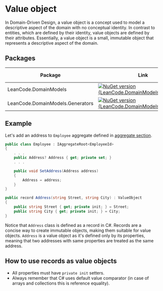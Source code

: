 # Value object

In Domain-Driven Design, a value object is a concept used to model a descriptive aspect of the domain with no conceptual identity. In contrast to entities, which are defined by their identity, value objects are defined by their attributes. Essentially, a value object is a small, immutable object that represents a descriptive aspect of the domain.

## Packages

| Package | Link | Application in section |
| --- | ----------- | ----------- |
| LeanCode.DomainModels | [![NuGet version (LeanCode.DomainModels)](https://img.shields.io/nuget/vpre/LeanCode.DomainModels.svg?style=flat-square)](https://www.nuget.org/packages/LeanCode.DomainModels/8.0.2260-preview/) | `IAggregateRoot`, `ValueObject` |
| LeanCode.DomainModels.Generators | [![NuGet version (LeanCode.DomainModels.Generators)](https://img.shields.io/nuget/vpre/LeanCode.DomainModels.Generators.svg?style=flat-square)](https://www.nuget.org/packages/LeanCode.DomainModels.Generators/8.0.2260-preview/) | Ids |

## Example

Let's add an address to `Employee` aggregate defined in [aggregate section](../aggregate/index.md#employee).

```csharp
public class Employee : IAggregateRoot<EmployeeId>
{
    . . .
    public Address? Address { get; private set; }
    . . .

    public void SetAddress(Address address)
    {
        Address = address;
    }
}

public record Address(string Street, string City) : ValueObject
{
    public string Street { get; private init; } = Street;
    public string City { get; private init; } = City;
}
```

Notice that `Address` class is defined as a record in C#. Records are a concise way to create immutable objects, making them suitable for value objects. `Address` is a value object as it's defined only by its properties, meaning that two addresses with same properties are treated as the same address.

## How to use records as value objects

* All properties must have `private init` setters.
* Always remember that C# uses default value comparator (in case of arrays and collections this is reference equality).
